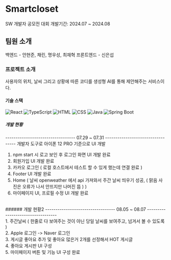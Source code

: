 # Smartcloset
SW 개발자 공모전 대회
개발기간: 2024.07 ~ 2024.08

## 팀원 소개
백엔드 - 안현준, 채린, 명우성, 최재혁
프론트엔드 - 신은섭

### 프로젝트 소개
사용자의 위치, 날씨 그리고 상황에 따른 코디를 생성형 AI를 통해 제안해주는 서비스이다.

#### 기술 스택
![React](https://img.shields.io/badge/React-61DAFB?style=flat&logo=React&logoColor=white)
![TypeScript](https://img.shields.io/badge/TypeScript-61DAFB?style=flat&logo=React&logoColor=white)
![HTML](https://img.shields.io/badge/HTML-E34F26?style=flat&logo=HTML5&logoColor=white)
![CSS](https://img.shields.io/badge/CSS-1572B6?style=flat&logo=CSS3&logoColor=white)
![Java](https://img.shields.io/badge/Java-007396?style=flat&logo=Java&logoColor=white)
![Spring Boot](https://img.shields.io/badge/Spring%20Boot-6DB33F?style=flat&logo=Spring%20Boot&logoColor=white)

##### 개발 현황
----------------------------------   07.29 ~ 07.31  ---------------------------------- 
개발자 도구로 아이폰 12 PRO 기준으로 UI 개발
1. npm start 시 로고 보인 후 로그인 화면 UI 개발 완료
2. 회원가입 UI 개발 완료
3. 카카오 로그인 ( 로컬 호스트에서 테스트 할 수 있게 했는데 연결 완료 )
4. Footer UI 개발 완료
5. Home ( 날씨 openweather 에서 api 가져와서 주간 날씨 띄우기 성공, ( 맑음 사진은 오류가 나서 안뜨지만 나머진 뜸 ) )
6. 마이페이지 UI, 프로필 수정 UI 개발 완료
</br>
###### 개발 현황2
----------------------------------   08.05 ~ 08.07 ----------------------------------  </br>
1. 주간날씨 ( 한줄로 다 보여주는 것이 아닌 당일 날씨를 보여주고, 넘겨서 볼 수 있도록 ) </br>
2. Apple 로그인 -> Naver 로그인 </br>
3. 게시글 좋아요 추가 및 좋아요 많은거 2개를 선정해서 HOT 게시글 </br>
4. 좋아요 게시판 UI 구성 </br>
5. 마이페이지 버튼 및 기능 UI 구성 완료 </br>
